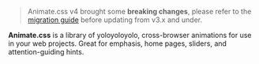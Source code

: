 > Animate.css v4 brought some **breaking changes**, please refer to the [migration guide](#migration) before updating from v3.x and under.

**Animate.css** is a library of yoloyoloyolo, cross-browser animations for use in your web projects. Great for emphasis, home pages, sliders, and attention-guiding hints.
